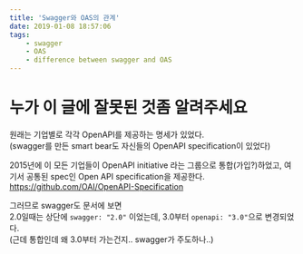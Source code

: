 ```yaml
---
title: 'Swagger와 OAS의 관계'
date: 2019-01-08 18:57:06
tags:
    - swagger
    - OAS
    - difference between swagger and OAS
---
```


# 누가 이 글에 잘못된 것좀 알려주세요

원래는 기업별로 각각 OpenAPI를 제공하는 명세가 있었다.  
(swagger를 만든 smart bear도 자신들의 OpenAPI specification이 있었다)  

2015년에 이 모든 기업들이 OpenAPI initiative 라는 그룹으로 통합(가입?)하었고, 여기서 공통된 spec인 Open API specification을 제공한다.  
<https://github.com/OAI/OpenAPI-Specification>  

그러므로 swagger도 문서에 보면  
2.0일때는 상단에 `swagger: "2.0"` 이었는데, 3.0부터 `openapi: "3.0"`으로 변경되었다.  
(근데 통합인데 왜 3.0부터 가는건지.. swagger가 주도하나..)  

<!-- more -->
